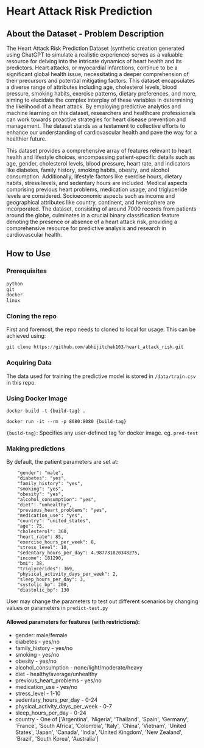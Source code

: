 # Heart Attack Risk Prediction

## About the Dataset - Problem Description
 
The Heart Attack Risk Prediction Dataset (synthetic creation generated using ChatGPT to simulate a realistic experience) serves as a valuable resource for delving into the intricate dynamics of heart health and its predictors. Heart attacks, or myocardial infarctions, continue to be a significant global health issue, necessitating a deeper comprehension of their precursors and potential mitigating factors. This dataset encapsulates a diverse range of attributes including age, cholesterol levels, blood pressure, smoking habits, exercise patterns, dietary preferences, and more, aiming to elucidate the complex interplay of these variables in determining the likelihood of a heart attack. By employing predictive analytics and machine learning on this dataset, researchers and healthcare professionals can work towards proactive strategies for heart disease prevention and management. The dataset stands as a testament to collective efforts to enhance our understanding of cardiovascular health and pave the way for a healthier future.

This dataset provides a comprehensive array of features relevant to heart health and lifestyle choices, encompassing patient-specific details such as age, gender, cholesterol levels, blood pressure, heart rate, and indicators like diabetes, family history, smoking habits, obesity, and alcohol consumption. Additionally, lifestyle factors like exercise hours, dietary habits, stress levels, and sedentary hours are included. Medical aspects comprising previous heart problems, medication usage, and triglyceride levels are considered. Socioeconomic aspects such as income and geographical attributes like country, continent, and hemisphere are incorporated. The dataset, consisting of around 7000 records from patients around the globe, culminates in a crucial binary classification feature denoting the presence or absence of a heart attack risk, providing a comprehensive resource for predictive analysis and research in cardiovascular health.

## How to Use 

### Prerequisites

```python
python
git
docker
linux
```

### Cloning the repo

First and foremost, the repo needs to cloned to local for usage. This can be achieved using:

```python
git clone https://github.com/abhijitchak103/heart_attack_risk.git
```

### Acquiring Data

The data used for training the predictive model is stored in `/data/train.csv` in this repo.

### Using Docker Image

```
docker build -t {build-tag} .
```

```
docker run -it --rm -p 8080:8080 {build-tag}
```

`{build-tag}`: Specifies any user-defined tag for docker image. eg. `pred-test`

### Making predictions

By default, the patient parameters are set at:

```
    "gender": "male", 
    "diabetes": "yes", 
    "family_history": "yes", 
    "smoking": "yes", 
    "obesity": "yes", 
    "alcohol_consumption": "yes", 
    "diet": "unhealthy", 
    "previous_heart_problems": "yes", 
    "medication_use": "yes", 
    "country": "united_states", 
    "age": 75, 
    "cholesterol": 360, 
    "heart_rate": 85, 
    "exercise_hours_per_week": 8, 
    "stress_level": 10, 
    "sedentary_hours_per_day": 4.987731820348275, 
    "income": 181290, 
    "bmi": 38, 
    "triglycerides": 369, 
    "physical_activity_days_per_week": 2, 
    "sleep_hours_per_day": 3, 
    "systolic_bp": 200, 
    "diastolic_bp": 130
```
User may change the parameters to test out different scenarios by changing values or parameters in `predict-test.py`

#### Allowed parameters for features (with restrictions):

- gender: male/female
- diabetes - yes/no
- family_history - yes/no
- smoking - yes/no
- obesity - yes/no
- alcohol_consumption - none/light/moderate/heavy
- diet - healthy/average/unhealthy
- previous_heart_problems - yes/no
- medication_use - yes/no
- stress_level - 1-10
- sedentary_hours_per_day - 0-24
- physical_activity_days_per_week - 0-7
- sleep_hours_per_day - 0-24
- country - One of ['Argentina', 'Nigeria', 'Thailand', 'Spain', 'Germany', 'France',
       'South Africa', 'Colombia', 'Italy', 'China', 'Vietnam',
       'United States', 'Japan', 'Canada', 'India', 'United Kingdom',
       'New Zealand', 'Brazil', 'South Korea', 'Australia']

